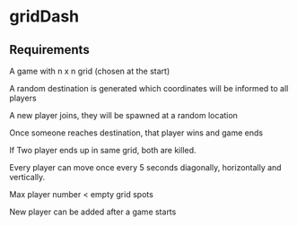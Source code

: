 # gridDash

## Requirements
A game with n x n grid (chosen at the start)

A random destination is generated which coordinates will be informed to all players

A new player joins, they will be spawned at a random location

Once someone reaches destination, that player wins and game ends

If Two player ends up in same grid, both are killed.

Every player can move once every 5 seconds diagonally, horizontally and vertically.

Max player number < empty grid spots

New player can be added after a game starts